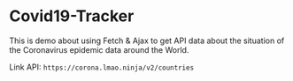 # Covid19-Tracker
This is demo about using Fetch & Ajax to get API data about the situation of the Coronavirus epidemic data around the World.
<br>

Link API:
`
https://corona.lmao.ninja/v2/countries
`
